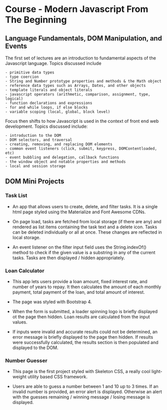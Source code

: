# Course - Modern Javascript From The Beginning

## Language Fundamentals, DOM Manipulation, and Events

The first set of lectures are an introduction to fundamental aspects of the Javascript language. Topics discussed include

```
- primitive data types
- type coercion
- String and Number prototype properties and methods & the Math object
- reference data types such as Arrays, Dates, and other objects
- template literals and object literals
- javascript operators (arithmetic, comparison, assignment, type, logical)
- function declarations and expressions
- for and while loops, if else blocks
- variable scoping (local, global, block level)
```

Focus then shifts to how Javascript is used in the context of front end web development. Topics discussed include:

```
- introduction to the DOM
- DOM selectors, and traversal
- creating, removing, and replacing DOM elements
- common event listeners (click, submit, keypress, DOMContentloaded, etc)
- event bubbling and delegation, callback functions
- the window object and notable properties and methods
- local and session storage
```

## DOM Mini Projects

### Task List

- An app that allows users to create, delete, and filter tasks. It is a single html page styled using the Materialize and Font Awesome CDNs.

- On page load, tasks are fetched from local storage (if there are any) and rendered as list items containing the task text and a delete icon. Tasks can be deleted individually or all at once. These changes are reflected in local storage.

- An event listener on the filter input field uses the String.indexOf() method to check if the given value is a substring in any of the current tasks. Tasks are then displayed / hidden appropriately.

### Loan Calculator

- This app lets users provide a loan amount, fixed interest rate, and number of years to repay. It then calculates the amount of each monthly payment, total payment of the loan, and total amount of interest.

- The page was styled with Bootstrap 4.

- When the form is submitted, a loader spinning logo is briefly displayed ot the page then hidden. Loan results are calculated from the input values.

- If inputs were invalid and accurate results could not be determined, an error message is briefly displayed to the page then hidden. If results were successfully calculated, the results section is then populated and displayed to the DOM.

### Number Guesser

- This page is the first project styled with Skeleton CSS, a really cool light-weight utility based CSS framework.

- Users are able to guess a number between 1 and 10 up to 3 times. If an invalid number is provided, an error alert is displayed. Otherwise an alert with the guesses remaining / winning message / losing message is displayed.
